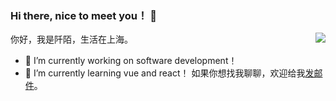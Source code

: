### Hi there, nice to meet you！ 👋

<img align="right" src="https://github-readme-stats.vercel.app/api?username=ShuaiQingHan&show_icons=true&icon_color=58a6ff&text_color=333333&bg_color=ffffff&hide_title=true" />

你好，我是阡陌，生活在上海。
- 🔭 I’m currently working on software development！
- 🌱 I’m currently learning vue and react！ 
如果你想找我聊聊，欢迎给我[发邮件](mailto:skysqh@163.com)。
